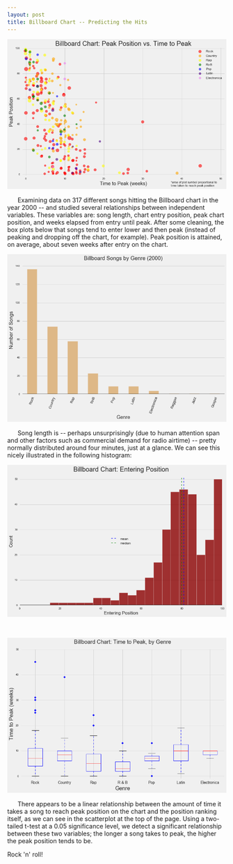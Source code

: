 ```yaml
---
layout: post
title: Billboard Chart -- Predicting the Hits
---
```

![scatter](../images/billboardpeakvtimetopeakscatter.png)

&nbsp;&nbsp;&nbsp;&nbsp;&nbsp;&nbsp;Examining data on 317 different songs hitting the Billboard chart in the year 2000 -- and studied several relationships between independent variables.  These variables are: song length, chart entry position, peak chart position, and weeks elapsed from entry until peak.  After some cleaning, the box plots below that songs tend to enter lower and then peak (instead of peaking and dropping off the chart, for example).  Peak position is attained, on average, about seven weeks after entry on the chart.

![bar](../images/billboardbar.png)

&nbsp;&nbsp;&nbsp;&nbsp;&nbsp;&nbsp;Song length is -- perhaps unsurprisingly (due to human attention span and other factors such as commercial demand for radio airtime) -- pretty normally distributed around four minutes, just at a glance.  We can see this nicely illustrated in the following histogram:

![histo](../images/billboardenteringhisto.png)

&nbsp;&nbsp;&nbsp;&nbsp;&nbsp;&nbsp;

![boxplot](../images/billboardtimetopeakboxplot.png)

&nbsp;&nbsp;&nbsp;&nbsp;&nbsp;&nbsp;There appears to be a linear relationship between the amount of time it takes a song to reach peak position on the chart and the position ranking itself, as we can see in the scatterplot at the top of the page.  Using a two-tailed t-test at a 0.05 significance level, we detect a significant relationship between these two variables; the longer a song takes to peak, the higher the peak position tends to be.

Rock 'n' roll!
